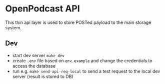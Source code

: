 # OpenPodcast API

This thin api layer is used to store POSTed payload to the main storage system.

## Dev

- start dev server `make dev`
- create `.env` file based on `env.example` and change the credentials to access the database
- run e.g. `make send-api-req-local` to send a test request to the local dev server (result is stored to DB)
